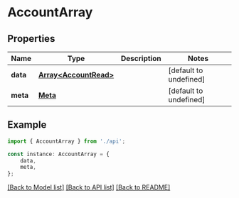 # AccountArray


## Properties

Name | Type | Description | Notes
------------ | ------------- | ------------- | -------------
**data** | [**Array&lt;AccountRead&gt;**](AccountRead.md) |  | [default to undefined]
**meta** | [**Meta**](Meta.md) |  | [default to undefined]

## Example

```typescript
import { AccountArray } from './api';

const instance: AccountArray = {
    data,
    meta,
};
```

[[Back to Model list]](../README.md#documentation-for-models) [[Back to API list]](../README.md#documentation-for-api-endpoints) [[Back to README]](../README.md)
